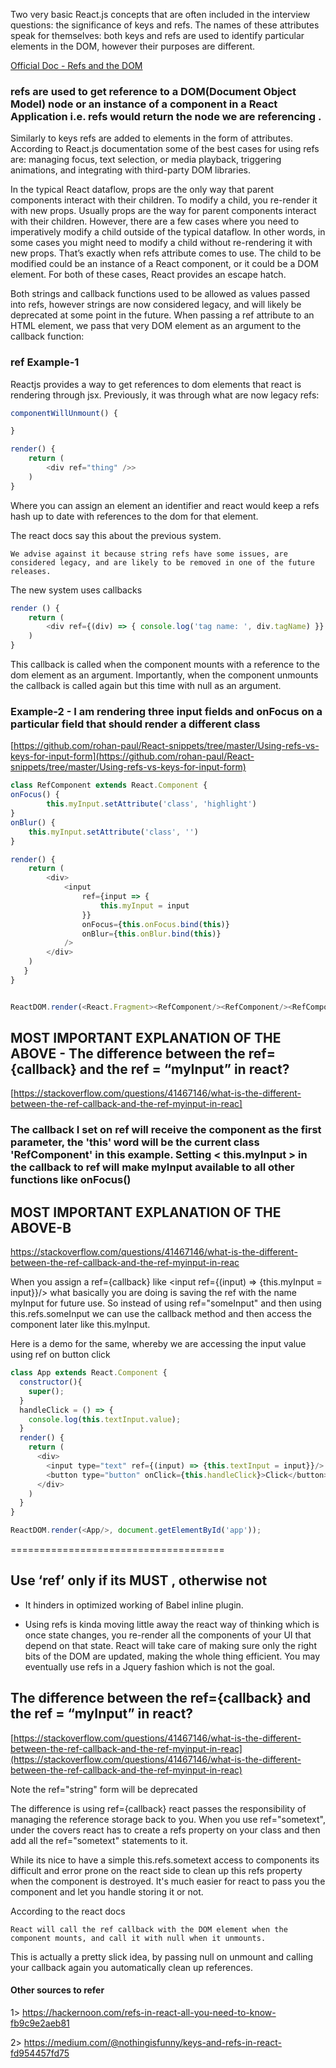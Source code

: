 Two very basic React.js concepts that are often included in the interview questions: the significance of keys and refs. The names of these attributes speak for themselves: both keys and refs are used to identify particular elements in the DOM, however their purposes are different.

[Official Doc - Refs and the DOM](https://reactjs.org/docs/refs-and-the-dom.html)

### refs are used to get reference to a DOM(Document Object Model) node or an instance of a component in a React Application i.e. refs would return the node we are referencing .

Similarly to keys refs are added to elements in the form of attributes. According to React.js documentation some of the best cases for using refs are: managing focus, text selection, or media playback, triggering animations, and integrating with third-party DOM libraries.

In the typical React dataflow, props are the only way that parent components interact with their children. To modify a child, you re-render it with new props. Usually props are the way for parent components interact with their children.  However, there are a few cases where you need to imperatively modify a child outside of the typical dataflow. In other words, in some cases you might need to modify a child without re-rendering it with new props. That’s exactly when refs attribute comes to use.
The child to be modified could be an instance of a React component, or it could be a DOM element. For both of these cases, React provides an escape hatch.


Both strings and callback functions used to be allowed as values passed into refs, however strings are now considered legacy, and will likely be deprecated at some point in the future. When passing a ref attribute to an HTML element, we pass that very DOM element as an argument to the callback function:

### ref Example-1

Reactjs provides a way to get references to dom elements that react is rendering through jsx. Previously, it was through what are now legacy refs:

```js
componentWillUnmount() {

}

render() {
    return (
        <div ref="thing" />>
    )
}

```
Where you can assign an element an identifier and react would keep a refs hash up to date with references to the dom for that element.

The react docs say this about the previous system.

```
We advise against it because string refs have some issues, are considered legacy, and are likely to be removed in one of the future releases.
```

The new system uses callbacks

```js
render () {
    return (
        <div ref={(div) => { console.log('tag name: ', div.tagName) }} />
    )
}

```

This callback is called when the component mounts with a reference to the dom element as an argument. Importantly, when the component unmounts the callback is called again but this time with null as an argument.

### Example-2 - I am rendering three input fields and onFocus on a particular field that should render a different class

[https://github.com/rohan-paul/React-snippets/tree/master/Using-refs-vs-keys-for-input-form](https://github.com/rohan-paul/React-snippets/tree/master/Using-refs-vs-keys-for-input-form)

```js
class RefComponent extends React.Component {
onFocus() {
        this.myInput.setAttribute('class', 'highlight')
}
onBlur() {
    this.myInput.setAttribute('class', '')
}

render() {
    return (
        <div>
            <input
                ref={input => {
                    this.myInput = input
                }}
                onFocus={this.onFocus.bind(this)}
                onBlur={this.onBlur.bind(this)}
            />
        </div>
    )
   }
}


ReactDOM.render(<React.Fragment><RefComponent/><RefComponent/><RefComponent/></React.Fragment>, document.getElementById('root'))
```


## MOST IMPORTANT EXPLANATION OF THE ABOVE - The difference between the ref={callback} and the ref = “myInput” in react?
[https://stackoverflow.com/questions/41467146/what-is-the-different-between-the-ref-callback-and-the-ref-myinput-in-reac]

### The callback I set on ref will receive the component as the first parameter, the 'this' word will be the current class 'RefComponent' in this example. Setting < this.myInput > in the callback to ref will make myInput available to all other functions like onFocus()



## MOST IMPORTANT EXPLANATION OF THE ABOVE-B

https://stackoverflow.com/questions/41467146/what-is-the-different-between-the-ref-callback-and-the-ref-myinput-in-reac

When you assign a ref={callback} like <input ref={(input) => {this.myInput = input}}/> what basically you are doing is saving the ref with the name myInput for future use.
So instead of using ref="someInput" and then using this.refs.someInput we can use the callback method and then access the component later like this.myInput.

Here is a demo for the same, whereby we are accessing the input value using ref on button click

```js
class App extends React.Component {
  constructor(){
    super();
  }
  handleClick = () => {
    console.log(this.textInput.value);
  }
  render() {
    return (
      <div>
        <input type="text" ref={(input) => {this.textInput = input}}/>
        <button type="button" onClick={this.handleClick}>Click</button>
      </div>
    )
  }
}

ReactDOM.render(<App/>, document.getElementById('app'));
```
=====================================

## Use ‘ref’ only if its MUST , otherwise not

 - It hinders in optimized working of Babel inline plugin.

 - Using refs is kinda moving little away the react way of thinking which is once state changes, you re-render all the components of your UI that depend on that state. React will take care of making sure only the right bits of the DOM are updated, making the whole thing efficient. You may eventually use refs in a Jquery fashion which is not the goal.

## The difference between the ref={callback} and the ref = “myInput” in react?

[https://stackoverflow.com/questions/41467146/what-is-the-different-between-the-ref-callback-and-the-ref-myinput-in-reac](https://stackoverflow.com/questions/41467146/what-is-the-different-between-the-ref-callback-and-the-ref-myinput-in-reac)

Note the ref="string" form will be deprecated

The difference is using ref={callback} react passes the responsibility of managing the reference storage back to you. When you use ref="sometext", under the covers react has to create a refs property on your class and then add all the ref="sometext" statements to it.

While its nice to have a simple this.refs.sometext access to components its difficult and error prone on the react side to clean up this refs property when the component is destroyed. It's much easier for react to pass you the component and let you handle storing it or not.


According to the react docs

``React will call the ref callback with the DOM element when the component mounts, and call it with null when it unmounts.``

This is actually a pretty slick idea, by passing null on unmount and calling your callback again you automatically clean up references.



#### Other sources to refer

1> https://hackernoon.com/refs-in-react-all-you-need-to-know-fb9c9e2aeb81

2> https://medium.com/@nothingisfunny/keys-and-refs-in-react-fd954457fd75
